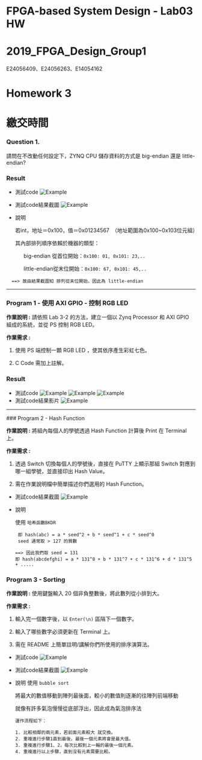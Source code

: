 # FPGA-based System Design - Lab03 HW
# 2019_FPGA_Design_Group1
E24056409、E24056263、E14054162

Homework 3
====

# 繳交時間

### Question 1.

請問在不改動任何設定下，ZYNQ CPU 儲存資料的方式是 big-endian 還是 little-endian?

### Result
* 測試code
![Example](images/Q1_2.PNG)
* 測試code結果截圖
![Example](images/Q1_1.PNG)
* 說明

   若int，地址＝0x100，值＝0x01234567　（地址範圍為0x100~0x103位元組）

   其內部排列順序依賴於機器的類型：

　　　   big-endian   從首位開始：`0x100: 01, 0x101: 23,..`

　　　   little-endian從末位開始：`0x100: 67, 0x101: 45,..`
   
      ==> 故由結果截圖知 排列從末位開始，因此為 little-endian
<HR>

### Program 1 - 使用 AXI GPIO - 控制 RGB LED

**作業說明 :** 請依照 Lab 3-2 的方法，建立一個以 Zynq Processor 和 AXI GPIO 組成的系統，並從 PS 控制 RGB LED。

**作業需求 :**

1. 使用 PS 端控制一顆 RGB LED ，使其依序產生彩虹七色。

2. C Code 需加上註解。
### Result
* 測試code
![Example](images/P1_code.PNG)
![Example](images/P1_code2.PNG)
![Example](images/P1_code3.PNG)
* 測試code結果影片
![Example](images/P1_1.PNG)

  
<HR>
### Program 2 - Hash Function

**作業說明 :** 將組內每個人的學號透過 Hash Function 計算後 Print 在 Terminal 上。

**作業需求 :**

1. 透過 Switch 切換每個人的學號後，直接在 PuTTY 上顯示那組 Switch 對應到哪一組學號，並直接印出 Hash Value。

2. 需在作業說明檔中簡單描述你們選用的 Hash Function。

* 測試code結果截圖
![Example](images/P2.PNG)
* 說明

   使用 ` 哈希函數BKDR ` 
   
       即 hash(abc) = a * seed^2 + b * seed^1 + c * seed^0       
       seed 通常取 > 127 的質數        
       
      ==> 因此我們取 seed = 131      
      即 hash(abcdefghi) = a * 131^8 + b * 131^7 + c * 131^6 + d * 131^5 + .....



### Program 3 - Sorting

**作業說明 :** 使用鍵盤輸入 20 個非負整數後，將此數列從小排到大。

**作業需求 :**

1. 輸入完一個數字後，以 `Enter(\n)` 區隔下一個數字。

2. 輸入了哪些數字必須更新在 Terminal 上。

3. 需在 README 上簡單註明/講解你們所使用的排序演算法。

* 測試code
![Example](images/P3_code.PNG)

* 測試code結果截圖
![Example](images/P3.PNG)

* 說明
   使用 `bubble sort ` 
   
   將最大的數值移動到陣列最後面，較小的數值則逐漸的往陣列前端移動
   
   就像有許多氣泡慢慢從底部浮出，因此成為氣泡排序法
   
      運作流程如下：

      1. 比較相鄰的兩元素，若前面元素較大 就交換。
      2. 重複進行步驟1直到最後，最後一個元素將會是最大值。
      3. 重複進行步驟1、2，每次比較到上一輪的最後一個元素。
      4. 重複進行以上步驟，直到沒有元素需要比較。
   
